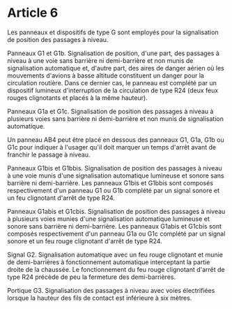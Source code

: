 # Article 6

Les panneaux et dispositifs de type G sont employés pour la signalisation de position des passages à niveau.

Panneaux G1 et G1b. Signalisation de position, d'une part, des passages à niveau à une voie sans barrière ni demi-barrière et non munis de signalisation automatique et, d'autre part, des aires de danger aérien où les mouvements d'avions à basse altitude constituent un danger pour la circulation routière. Dans ce dernier cas, le panneau est complété par un dispositif lumineux d'interruption de la circulation de type R24 (deux feux rouges clignotants et placés à la même hauteur).

Panneaux G1a et G1c. Signalisation de position des passages à niveau à plusieurs voies sans barrière ni demi-barrière et non munis de signalisation automatique.

Un panneau AB4 peut être placé en dessous des panneaux G1, G1a, G1b ou G1c pour indiquer à l'usager qu'il doit marquer un temps d'arrêt avant de franchir le passage à niveau.

Panneaux G1bis et G1bbis. Signalisation de position des passages à niveau à une voie munis d'une signalisation automatique lumineuse et sonore sans barrière ni demi-barrière. Les panneaux G1bis et G1bbis sont composés respectivement d'un panneau G1 ou G1b complété par un signal sonore et un feu clignotant d'arrêt de type R24.

Panneaux G1abis et G1cbis. Signalisation de position des passages à niveau à plusieurs voies munies d'une signalisation automatique lumineuse et sonore sans barrière ni demi-barrière. Les panneaux G1abis et G1cbis sont composés respectivement d'un panneau G1a ou G1c complété par un signal sonore et un feu rouge clignotant d'arrêt de type R24.

Signal G2. Signalisation automatique avec un feu rouge clignotant et munie de demi-barrières à fonctionnement automatique interceptant la partie droite de la chaussée. Le fonctionnement du feu rouge clignotant d'arrêt de type R24 précède de peu la fermeture des demi-barrières.

Portique G3. Signalisation des passages à niveau avec voies électrifiées lorsque la hauteur des fils de contact est inférieure à six mètres.
